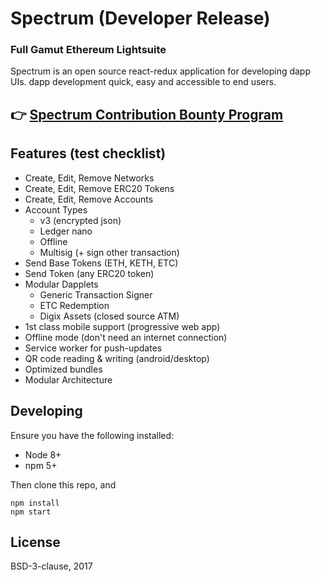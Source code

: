 # Spectrum (Developer Release)

### Full Gamut Ethereum Lightsuite

Spectrum is an open source react-redux application for developing dapp UIs. dapp development quick, easy and accessible to end users.

## 👉 [Spectrum Contribution Bounty Program](https://github.com/spectrum/spectrum/wiki/Spectrum-Contribution-Bounty-Program)

## Features (test checklist)

* Create, Edit, Remove Networks
* Create, Edit, Remove ERC20 Tokens
* Create, Edit, Remove Accounts
* Account Types
  * v3 (encrypted json)
  * Ledger nano
  * Offline
  * Multisig (+ sign other transaction)
* Send Base Tokens (ETH, KETH, ETC)
* Send Token (any ERC20 token)
* Modular Dapplets
  * Generic Transaction Signer
  * ETC Redemption
  * Digix Assets (closed source ATM)
* 1st class mobile support (progressive web app)
* Offline mode (don't need an internet connection)
* Service worker for push-updates
* QR code reading & writing (android/desktop)
* Optimized bundles
* Modular Architecture

## Developing

Ensure you have the following installed:

* Node 8+
* npm 5+

Then clone this repo, and

```
npm install
npm start
```

## License

BSD-3-clause, 2017
